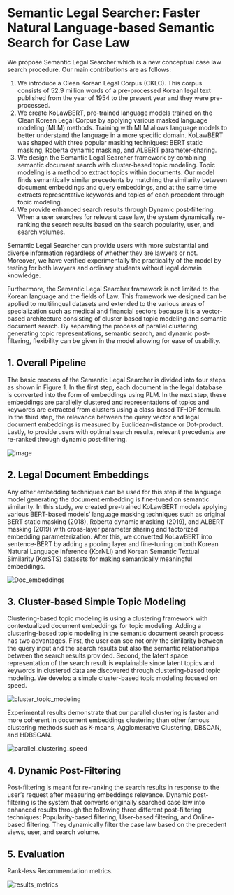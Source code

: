 # Semantic Legal Searcher: Faster Natural Language-based Semantic Search for Case Law

 We propose Semantic Legal Searcher which is a new conceptual case law search procedure. Our main contributions are as follows:
 
 1.	We introduce a Clean Korean Legal Corpus (CKLC). This corpus consists of 52.9 million words of a pre-processed Korean legal text published from the year of 1954 to the present year and they were pre-processed.
 2.	We create KoLawBERT, pre-trained language models trained on the Clean  Korean Legal Corpus by applying various masked language modeling (MLM) methods. Training with MLM allows language models to better understand the language in a more specific domain. KoLawBERT was shaped with three popular masking techniques: BERT static masking, Roberta dynamic masking, and ALBERT parameter-sharing.
 3.	We design the Semantic Legal Searcher framework by combining semantic document search with cluster-based topic modeling. Topic modeling is a method to extract topics within documents. Our model finds semantically similar precedents by matching the similarity between document embeddings and query embeddings, and at the same time extracts representative keywords and topics of each precedent through topic modeling.
 4.	We provide enhanced search results through Dynamic post-filtering. When a user searches for relevant case law, the system dynamically re-ranking the search results based on the search popularity, user, and search volumes.

 Semantic Legal Searcher can provide users with more substantial and diverse information regardless of whether they are lawyers or not. Moreover, we have verified experimentally the practicality of the model by testing for both lawyers and ordinary students without legal domain knowledge.

 Furthermore, the Semantic Legal Searcher framework is not limited to the Korean language and the fields of Law. This framework we designed can be applied to multilingual datasets and extended to the various areas of specialization such as medical and financial sectors because it is a vector-based architecture consisting of cluster-based topic modeling and semantic document search. By separating the process of parallel clustering, generating topic representations, semantic search, and dynamic post-filtering, flexibility can be given in the model allowing for ease of usability.
 

 ## 1. Overall Pipeline
 
 The basic process of the Semantic Legal Searcher is divided into four steps as shown in Figure 1.  In the first step, each document in the legal database is converted into the form of embeddings using PLM. In the next step, these embeddings are parallelly clustered and representations of topics and keywords are extracted from clusters using a class-based TF-IDF formula. In the third step, the relevance between the query vector and legal document embeddings is measured by Euclidean-distance or Dot-product. Lastly, to provide users with optimal search results, relevant precedents are re-ranked through dynamic post-filtering.


![image](https://user-images.githubusercontent.com/105137667/172834568-33ba016c-0618-4c2b-8c8c-1d373596def4.png)


## 2. Legal Document Embeddings

 Any other embedding techniques can be used for this step if the language model generating the document embedding is fine-tuned on semantic similarity. In this study, we created pre-trained KoLawBERT models applying various BERT-based models’ language masking techniques such as original BERT static masking (2018),  Roberta dynamic masking (2019), and ALBERT masking (2019) with cross-layer parameter sharing and factorized embedding parameterization. After this, we converted KoLawBERT into sentence-BERT by adding a pooling layer and fine-tuning on both Korean Natural Language Inference (KorNLI) and Korean Semantic Textual Similarity (KorSTS) datasets for making semantically meaningful embeddings.
 
 
![Doc_embeddings](https://user-images.githubusercontent.com/105137667/172763860-ca50c83f-a10d-4b58-9f64-2e6c86bcfbdc.jpg)


## 3. Cluster-based Simple Topic Modeling

 Clustering-based topic modeling is using a clustering framework with contextualized document embeddings for topic modeling. Adding a clustering-based topic modeling in the semantic document search process has two advantages. First, the user can see not only the similarity between the query input and the search results but also the semantic relationships between the search results provided. Second, the latent space representation of the search result is explainable since latent topics and keywords in clustered data are discovered through clustering-based topic modeling. We develop a simple cluster-based topic modeling focused on speed.
 
 
![cluster_topic_modeling](https://user-images.githubusercontent.com/105137667/172763898-f5eba72e-a60b-4acb-b9d2-f0f9a6221da8.jpg)
 
 
Experimental results demonstrate that our parallel clustering is faster and more coherent in document embeddings clustering than other famous clustering methods such as K-means, Agglomerative Clustering, DBSCAN, and HDBSCAN.


![parallel_clustering_speed](https://user-images.githubusercontent.com/105137667/172763944-19bf4646-861b-432c-8e71-84dc95bf80a5.jpg)


## 4. Dynamic Post-Filtering
 Post-filtering is meant for re-ranking the search results in response to the user’s request after measuring embeddings relevance. Dynamic post-filtering is the system that converts originally searched case law into enhanced results through the following three different post-filtering techniques: Popularity-based filtering, User-based filtering, and Online-based filtering. They dynamically filter the case law based on the precedent views, user, and search volume.
 

## 5. Evaluation

Rank-less Recommendation metrics.


![results_metrics](https://user-images.githubusercontent.com/105137667/174745498-ed65fda1-493b-4ae1-80c5-21e0e34db4ef.jpg)
